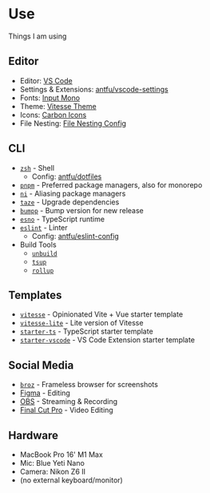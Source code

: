 # Use

Things I am using

## Editor

- Editor: [VS Code](https://code.visualstudio.com/)
- Settings & Extensions: [antfu/vscode-settings](https://github.com/antfu/vscode-settings)
- Fonts: [Input Mono](https://input.djr.com/)
- Theme: [Vitesse Theme](https://github.com/antfu/vscode-theme-vitesse)
- Icons: [Carbon Icons](https://github.com/antfu/vscode-icons-carbon)
- File Nesting: [File Nesting Config](https://github.com/antfu/vscode-file-nesting-config)

## CLI

- [`zsh`](https://zsh.org/) - Shell
  - Config: [antfu/dotfiles](https://github.com/antfu/dotfiles)
- [`pnpm`](https://pnpm.io/) - Preferred package managers, also for monorepo
- [`ni`](https://github.com/antfu/ni) - Aliasing package managers
- [`taze`](https://github.com/antfu/taze) - Upgrade dependencies
- [`bumpp`](https://github.com/antfu/bumpp) - Bump version for new release
- [`esno`](https://github.com/esbuild-kit/esno) - TypeScript runtime
- [`eslint`](https://eslint.org/) - Linter
  - Config: [antfu/eslint-config](https://github.com/antfu/eslint-config)
- Build Tools
  - [`unbuild`](https://github.com/unjs/unbuild)
  - [`tsup`](https://github.com/egoist/tsup)
  - [`rollup`](https://rollupjs.org/)

## Templates

- [`vitesse`](https://github.com/antfu/vitesse) - Opinionated Vite + Vue starter template
- [`vitesse-lite`](https://github.com/antfu/vitesse-lite) - Lite version of Vitesse
- [`starter-ts`](https://github.com/antfu/starter-ts) - TypeScript starter template
- [`starter-vscode`](https://github.com/antfu/starter-vscode) - VS Code Extension starter template

## Social Media

- [`broz`](https://github.com/antfu/broz) - Frameless browser for screenshots
- [Figma](https://www.figma.com/) - Editing
- [OBS](https://obsproject.com/) - Streaming & Recording
- [Final Cut Pro](https://finalcutpro.com/) - Video Editing

## Hardware

- MacBook Pro 16' M1 Max
- Mic: Blue Yeti Nano
- Camera: Nikon Z6 II
- (no external keyboard/monitor)

